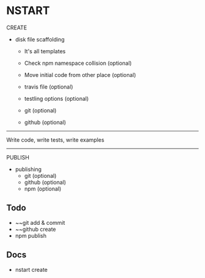# NSTART

CREATE

 - disk file scaffolding
    - It's all templates
    - Check npm namespace collision (optional)
    - Move initial code from other place (optional)

    - travis file (optional)
    - testling options (optional)
    - git (optional)
    - github (optional)

----------------

Write code, write tests, write examples

----------------

PUBLISH

 - publishing
    - git (optional)
    - github (optional)
    - npm (optional)

## Todo

 - ~~git add & commit
 - ~~github create
 - npm publish

## Docs

 - nstart create
